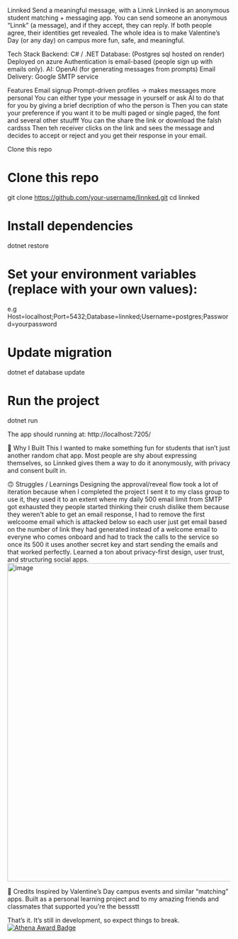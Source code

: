 Linnked Send a meaningful message, with a Linnk
Linnked is an anonymous student matching + messaging app.
You can send someone an anonymous “Linnk” (a message), and if they accept, they can reply. If both people agree, their identities get revealed. The whole idea is to make Valentine’s Day (or any day) on campus more fun, safe, and meaningful.

Tech Stack
Backend: C# / .NET
Database: (Postgres sql hosted on render)
Deployed on azure
Authentication is email-based (people sign up with emails only).
AI: OpenAI (for generating messages from prompts)
Email Delivery: Google SMTP service

Features
Email signup 
Prompt-driven profiles → makes messages more personal
You can either type your message in yourself or ask AI to do that for you by giving a brief decription of who the person is
Then you can state your preference if you want it to be multi paged or single paged, the font and several other stuufff
You can the share the link or download the falsh cardsss
Then teh receiver clicks on the link and sees the message and decides to accept or reject and you get their response in your email.

Clone this repo
# Clone this repo
git clone https://github.com/your-username/linnked.git
cd linnked

# Install dependencies
dotnet restore

# Set your environment variables (replace with your own values):
e.g Host=localhost;Port=5432;Database=linnked;Username=postgres;Password=yourpassword

# Update migration
dotnet ef database update

# Run the project
dotnet run

The app should running at:
http://localhost:7205/

📖 Why I Built This
I wanted to make something fun for students that isn’t just another random chat app. Most people are shy about expressing themselves, so Linnked gives them a way to do it anonymously, with privacy and consent built in.

🙃 Struggles / Learnings
Designing the approval/reveal flow took a lot of iteration because when I completed the project I sent it to my class group to use it, they used it to an extent where my daily 500 email limit from SMTP got exhausted they people started thinking their crush dislike them because they weren't able to get an email response, I had to remove the first welcoome email which is attacked below so each user just get email based on the number of link they had generated instead of a welcome email to everyne who comes onboard and had to track the calls to the service so once its 500 it uses another secret key and start sending the emails and that worked perfectly.
Learned a ton about privacy-first design, user trust, and structuring social apps.
<img width="1338" height="719" alt="image" src="https://github.com/user-attachments/assets/ff123908-1594-493c-82a3-f1efb0d2d8bb" />


📌 Credits
Inspired by Valentine’s Day campus events and similar “matching” apps.
Built as a personal learning project and to my amazing friends and classmates that supported you're the bessstt

That’s it. It’s still in development, so expect things to break.
[![Athena Award Badge](https://img.shields.io/endpoint?url=https%3A%2F%2Faward.athena.hackclub.com%2Fapi%2Fbadge)](https://award.athena.hackclub.com?utm_source=readme)
